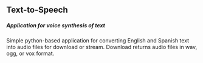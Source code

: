 ## Text-to-Speech

##### Application for voice synthesis of text

Simple python-based application for converting English and Spanish text into audio files for download or stream. Download returns audio files in wav, ogg, or vox format.
